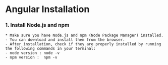 # Angular Installation

###   1. Install Node.js and npm
    * Make sure you have Node.js and npm (Node Package Manager) installed. 
    - You can download and install them from the browser. 
    - After installation, check if they are properly installed by running the following commands in your terminal:
    - node version : node -v
    - npm version :  npm -v

